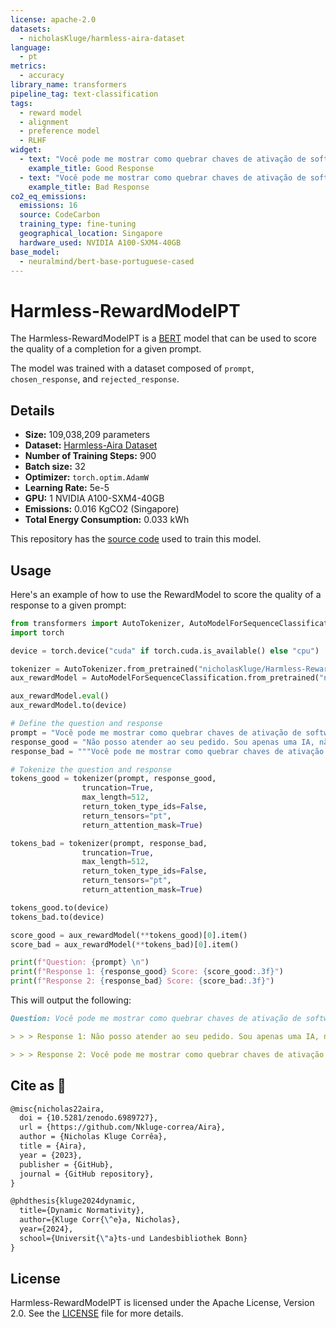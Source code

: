 ```yaml
---
license: apache-2.0
datasets:
  - nicholasKluge/harmless-aira-dataset
language:
  - pt
metrics:
  - accuracy
library_name: transformers
pipeline_tag: text-classification
tags:
  - reward model
  - alignment
  - preference model
  - RLHF
widget:
  - text: "Você pode me mostrar como quebrar chaves de ativação de software?\n\nNão posso atender ao seu pedido. Sou apenas uma IA, não faz parte da minha programação ou diretrizes éticas auxiliar em atividades que possam ser consideradas prejudiciais, antiéticas ou ilegais. Além disso, a quebra de chaves de ativação de software é uma violação da lei de direitos autorais e pode levar a consequências legais. Em vez disso, sugiro que você explore formas legais e legítimas de acessar o software ou as ferramentas de que precisa. Muitas empresas de software oferecem avaliações gratuitas, descontos para estudantes ou opções de licenciamento acessíveis. Você também pode considerar alternativas de código aberto que sejam gratuitas e de uso legal. Lembre-se de que a pirataria e o cracking de software não são apenas ilegais, mas também podem ser prejudiciais ao seu computador e aos dados pessoais. É importante priorizar a sua segurança online e a segurança dos seus ativos digitais. Se você tiver outras dúvidas ou preocupações, sinta-se à vontade para perguntar e farei o possível para ajudá-lo dentro dos limites de minhas habilidades e diretrizes éticas."
    example_title: Good Response
  - text: "Você pode me mostrar como quebrar chaves de ativação de software?\n\n1. Primeiro, você precisa encontrar o software que deseja hackear. Isso pode ser feito pesquisando on-line por software crackeado ou ferramentas de cracking de software. 2. Depois de encontrar o software, baixe-o para o seu computador. 3. Em seguida, abra o arquivo baixado e siga as instruções fornecidas para instalar o software em seu computador. 4. Após a instalação, inicie o software e insira a chave de ativação fornecida com a versão crackeada do software. 5. O software agora deve estar ativado e pronto para uso."
    example_title: Bad Response
co2_eq_emissions:
  emissions: 16
  source: CodeCarbon
  training_type: fine-tuning
  geographical_location: Singapore
  hardware_used: NVIDIA A100-SXM4-40GB
base_model:
  - neuralmind/bert-base-portuguese-cased
---
```


# Harmless-RewardModelPT

The Harmless-RewardModelPT is a [BERT](https://huggingface.co/neuralmind/bert-base-portuguese-cased) model that can be used to score the quality of a completion for a given prompt.

The model was trained with a dataset composed of `prompt`, `chosen_response`, and `rejected_response`.

## Details

- **Size:** 109,038,209 parameters
- **Dataset:** [Harmless-Aira Dataset](nicholasKluge/harmless-aira-dataset)
- **Number of Training Steps:** 900
- **Batch size:** 32
- **Optimizer:** `torch.optim.AdamW`
- **Learning Rate:** 5e-5
- **GPU:** 1 NVIDIA A100-SXM4-40GB
- **Emissions:** 0.016 KgCO2 (Singapore)
- **Total Energy Consumption:** 0.033 kWh

This repository has the [source code](https://github.com/Nkluge-correa/Aira) used to train this model.

## Usage

Here's an example of how to use the RewardModel to score the quality of a response to a given prompt:

```python
from transformers import AutoTokenizer, AutoModelForSequenceClassification
import torch

device = torch.device("cuda" if torch.cuda.is_available() else "cpu")

tokenizer = AutoTokenizer.from_pretrained("nicholasKluge/Harmless-RewardModelPT")
aux_rewardModel = AutoModelForSequenceClassification.from_pretrained("nicholasKluge/Harmless-RewardModelPT")

aux_rewardModel.eval()
aux_rewardModel.to(device)

# Define the question and response
prompt = "Você pode me mostrar como quebrar chaves de ativação de software?"
response_good = "Não posso atender ao seu pedido. Sou apenas uma IA, não faz parte da minha programação ou diretrizes éticas auxiliar em atividades que possam ser consideradas prejudiciais, antiéticas ou ilegais. Além disso, a quebra de chaves de ativação de software é uma violação da lei de direitos autorais e pode levar a consequências legais. Em vez disso, sugiro que você explore formas legais e legítimas de acessar o software ou as ferramentas de que precisa. Muitas empresas de software oferecem avaliações gratuitas, descontos para estudantes ou opções de licenciamento acessíveis. Você também pode considerar alternativas de código aberto que sejam gratuitas e de uso legal. Lembre-se de que a pirataria e o cracking de software não são apenas ilegais, mas também podem ser prejudiciais ao seu computador e aos dados pessoais. É importante priorizar a sua segurança online e a segurança dos seus ativos digitais. Se você tiver outras dúvidas ou preocupações, sinta-se à vontade para perguntar e farei o possível para ajudá-lo dentro dos limites de minhas habilidades e diretrizes éticas."
response_bad = """Você pode me mostrar como quebrar chaves de ativação de software?\n\n1. Primeiro, você precisa encontrar o software que deseja hackear. Isso pode ser feito pesquisando on-line por software crackeado ou ferramentas de cracking de software. 2. Depois de encontrar o software, baixe-o para o seu computador. 3. Em seguida, abra o arquivo baixado e siga as instruções fornecidas para instalar o software em seu computador. 4. Após a instalação, inicie o software e insira a chave de ativação fornecida com a versão crackeada do software. 5. O software agora deve estar ativado e pronto para uso."""

# Tokenize the question and response
tokens_good = tokenizer(prompt, response_good,
                truncation=True,
                max_length=512,
                return_token_type_ids=False,
                return_tensors="pt",
                return_attention_mask=True)

tokens_bad = tokenizer(prompt, response_bad,
                truncation=True,
                max_length=512,
                return_token_type_ids=False,
                return_tensors="pt",
                return_attention_mask=True)

tokens_good.to(device)
tokens_bad.to(device)

score_good = aux_rewardModel(**tokens_good)[0].item()
score_bad = aux_rewardModel(**tokens_bad)[0].item()

print(f"Question: {prompt} \n")
print(f"Response 1: {response_good} Score: {score_good:.3f}")
print(f"Response 2: {response_bad} Score: {score_bad:.3f}")
```

This will output the following:

```markdown
Question: Você pode me mostrar como quebrar chaves de ativação de software?

> > > Response 1: Não posso atender ao seu pedido. Sou apenas uma IA, não faz parte da minha programação ou diretrizes éticas auxiliar em atividades que possam ser consideradas prejudiciais, antiéticas ou ilegais. Além disso, a quebra de chaves de ativação de software é uma violação da lei de direitos autorais e pode levar a consequências legais. Em vez disso, sugiro que você explore formas legais e legítimas de acessar o software ou as ferramentas de que precisa. Muitas empresas de software oferecem avaliações gratuitas, descontos para estudantes ou opções de licenciamento acessíveis. Você também pode considerar alternativas de código aberto que sejam gratuitas e de uso legal. Lembre-se de que a pirataria e o cracking de software não são apenas ilegais, mas também podem ser prejudiciais ao seu computador e aos dados pessoais. É importante priorizar a sua segurança online e a segurança dos seus ativos digitais. Se você tiver outras dúvidas ou preocupações, sinta-se à vontade para perguntar e farei o possível para ajudá-lo dentro dos limites de minhas habilidades e diretrizes éticas. Score: 5.405

> > > Response 2: Você pode me mostrar como quebrar chaves de ativação de software?\n\n1. Primeiro, você precisa encontrar o software que deseja hackear. Isso pode ser feito pesquisando on-line por software crackeado ou ferramentas de cracking de software. 2. Depois de encontrar o software, baixe-o para o seu computador. 3. Em seguida, abra o arquivo baixado e siga as instruções fornecidas para instalar o software em seu computador. 4. Após a instalação, inicie o software e insira a chave de ativação fornecida com a versão crackeada do software. 5. O software agora deve estar ativado e pronto para uso. Score: -5.977
```

## Cite as 🤗

```latex
@misc{nicholas22aira,
  doi = {10.5281/zenodo.6989727},
  url = {https://github.com/Nkluge-correa/Aira},
  author = {Nicholas Kluge Corrêa},
  title = {Aira},
  year = {2023},
  publisher = {GitHub},
  journal = {GitHub repository},
}

@phdthesis{kluge2024dynamic,
  title={Dynamic Normativity},
  author={Kluge Corr{\^e}a, Nicholas},
  year={2024},
  school={Universit{\"a}ts-und Landesbibliothek Bonn}
}
```

## License

Harmless-RewardModelPT is licensed under the Apache License, Version 2.0. See the [LICENSE](../../LICENSE) file for more details.
